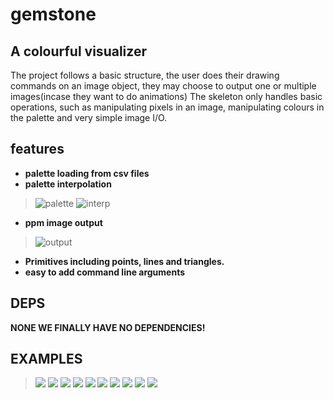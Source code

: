 # gemstone
## A colourful visualizer 
The project follows a basic structure, the user does their drawing commands on an image object, they may choose to output one or multiple images(incase they want to do animations)
The skeleton only handles basic operations, such as manipulating pixels in an image, manipulating colours in the palette and very simple image I/O.

## features
- **palette loading from csv files**
- **palette interpolation**
> ![palette](assets/palette.png)
> ![interp](assets/interp.png)
- **ppm image output** 
> ![output](assets/output.png)
- **Primitives including points, lines and triangles.**
- **easy to add command line arguments**

## DEPS
**NONE WE FINALLY HAVE NO DEPENDENCIES!**

## EXAMPLES
> ![](assets/example1.gif)
> ![](assets/example2.gif)
> ![](assets/example3.png)
> ![](assets/blobs.png)
> ![](assets/fractal.png)
> ![](assets/mandelbrot.png)
> ![](assets/pastel.png)
> ![](assets/spiral.png)
> ![](assets/tree.png)
> ![](assets/triangleGrid.png)



